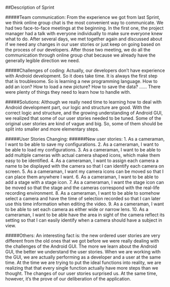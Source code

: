 ##Description of Sprint

#####Team communication:
From the experience we got from last Sprint, we think online group chat is the most convenient way to communicate. We had two face-to-face meetings at the beginning. In the first one, the project manager had a talk with everyone individually to make sure everyone knew what to do. After several days, we met together again and discussed about if we need any changes in our user stories or just keep on going based on the process of our developers. After those two meeting, we do all the communication through online group chat because we already have the generally legible direction we need.

#####Challenges of coding:
Actually, our developers don’t have experience with Android development. So it does take time. It is always the first step that is troublesome. So is learning a new programming language. How to add an icon? How to load a new picture? How to save the data? …… There were plenty of things they need to learn how to handle with. 

#####Solutions:
Although we really need time to learning how to deal with Android development part, our logic and structure are good. With the correct logic and structure, and the growing understanding of Android GUI, we realized that some of our user stories needed to be tuned. Some of the original user stories are kind of vague and big. So, some of them should be split into smaller and more elementary steps.

#####User Stories Changing:
######New user stories:
    1.	As a cameraman, I want to be able to save my configurations.
    2.	As a cameraman, I want to be able to load my configurations.
    3.	As a cameraman, I want to be able to add multiple cameras with actual camera shaped icons, which make them easy to be identified.
    4.	As a cameraman, I want to assign each camera a name to be displayed with the camera so that I can identify each camera on screen.
    5.	As a cameraman, I want my camera icons can be moved so that I can place them anywhere I want.
    6.	As a cameraman, I want to be able to add a stage with a stage icon.
    7.	As a cameraman, I want the stage icon can be moved so that the stage and the cameras correspond with the real-life recording environment.
    8.	As a cameraman, I want to be able to somehow select a camera and have the time of selection recorded so that I can later use this time information when editing the video.
    9.	As a cameraman, I want to be able to set each camera as either wide or narrow lens.
    10.	As a cameraman, I want to be able have the area in sight of the camera reflect its setting so that I can easily identify when a camera should have a subject in view. 

#####Others:
An interesting fact is: the new ordered user stories are very different from the old ones that we got before we were really dealing with the challenges of the Android GUI. The more we learn about the Android GUI, the better we understand the user stories. When we are working with the GUI, we are actually performing as a developer and a user at the same time. At the time we are trying to put the ideal functions into reality, we are realizing that that every single function actually have more steps than we thought. The changes of our user stories surprised us. At the same time, however, it’s the prove of our deliberation of the application.
